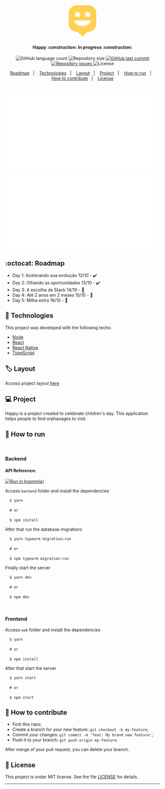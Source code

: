 <h1 align="center">
  <img alt="Happy" title="#Happy" src=".github/logo.svg" width="90px" />
</h1>

<h4 align="center">
  Happy :construction: In progress :construction:
</h4>
<p align="center">
  <img alt="GitHub language count" src="https://img.shields.io/github/languages/count/gagigante/happy-nlw3">

  <img alt="Repository size" src="https://img.shields.io/github/repo-size/gagigante/happy-nlw3">
  
  <a href="https://github.com/gagigante/happy-nlw3/commits/master">
    <img alt="GitHub last commit" src="https://img.shields.io/github/last-commit/gagigante/happy-nlw3">
  </a>

  <a href="https://github.com/gagigante/happy-nlw3/issues">
    <img alt="Repository issues" src="https://img.shields.io/github/issues/gagigante/happy-nlw3">
  </a>

  <img alt="License" src="https://img.shields.io/badge/license-MIT-brightgreen">

<p align="center">
  <a href="#octocat-roadmap">Roadmap</a>&nbsp;&nbsp;&nbsp;|&nbsp;&nbsp;&nbsp;
   <a href="#rocket-technologies">Technologies</a>&nbsp;&nbsp;&nbsp;|&nbsp;&nbsp;&nbsp;
    <a href="#label-layout">Layout</a>&nbsp;&nbsp;&nbsp;|&nbsp;&nbsp;&nbsp;
  <a href="#computer-project">Project</a>&nbsp;&nbsp;&nbsp;|&nbsp;&nbsp;&nbsp;
  <a href="#runner-how-to-run">How to run</a>&nbsp;&nbsp;&nbsp;|&nbsp;&nbsp;&nbsp;
  <a href="#-how-to-contribute">How to contribute</a>&nbsp;&nbsp;&nbsp;|&nbsp;&nbsp;&nbsp;
  <a href="#memo-license">License</a>
</p>

<br>

<p align="center">
 <img alt="Frontend" src=".github/frontend1.svg" width="500px">
  <img alt="Frontend" src=".github/frontend2.svg" width="500px">
</p>

## :octocat: Roadmap

- Day 1: Acelerando sua evolução 12/10 - :heavy_check_mark:
- Day 2: Olhando as oportunidades 13/10 - :heavy_check_mark:
- Day 3: A escolha da Stack 14/10 - :construction:
- Day 4: Até 2 anos em 2 meses 15/10 - :construction:
- Day 5: Milha extra 16/10 - :construction:

## :rocket: Technologies

This project was developed with the following techs:

- [Node](https://nodejs.org/en/)
- [React](https://reactjs.org/)
- [React Native](https://reactnative.dev/)
- [TypeScript](https://www.typescriptlang.org/)


## :label: Layout

Access project layout [here](https://www.notion.so/Layout-Happy-OmniStack-faac4d4d638343fe8bab627125a7557c)

## :computer: Project

Happy is a project created to celebrate children's day. This application helps people to find orphanages to visit.

## :runner: How to run

<br/>

### Backend

#### API Reference: 
[![Run in Insomnia}](https://insomnia.rest/images/run.svg)](https://insomnia.rest/run/?label=NLW%203&uri=https%3A%2F%2Fraw.githubusercontent.com%2Fgagigante%2Fhappy-nlw3%2Fmaster%2Fbackend%2Fdocs%2Fapi-reference.json)

Access `backend` folder and install the dependencies
```
  $ yarn

  # or

  $ npm install
```

After that run the database migrations
```
  $ yarn typeorm migration:run

  # or

  $ npm typeorm migration:run
```

Finally start the server
```
  $ yarn dev

  # or

  $ npm dev
```

<br/>

### Frontend

Access `web` folder and install the dependencies
```
  $ yarn

  # or

  $ npm install
```

After that start the server
```
  $ yarn start

  # or

  $ npm start
```

## 🤔 How to contribute

- Fork this repo;
- Create a branch for your new feature: `git checkout -b my-feature`;
- Commit your changes: `git commit -m 'feat: My brand new feature'`;
- Push it to your branch: `git push origin my-feature`.

After merge of your pull request, you can delete your branch.

## :memo: License

This project is under MIT license. See the file [LICENSE](LICENSE) for details.

---
